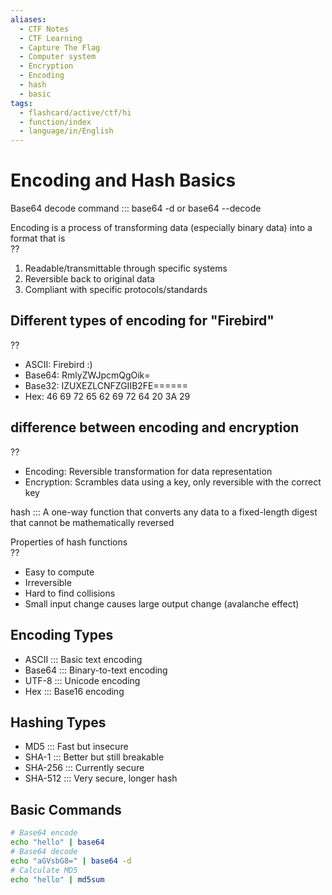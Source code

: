 ```yaml
---
aliases:
  - CTF Notes
  - CTF Learning
  - Capture The Flag
  - Computer system
  - Encryption
  - Encoding 
  - hash
  - basic
tags:
  - flashcard/active/ctf/hi
  - function/index
  - language/in/English
---
```


# Encoding and Hash Basics

Base64 decode command ::: base64 -d or base64 --decode

Encoding is a process of transforming data (especially binary data) into a format that is  
??  
1. Readable/transmittable through specific systems
2. Reversible back to original data
3. Compliant with specific protocols/standards
## Different types of encoding for "Firebird"   
??  
- ASCII: Firebird :)
- Base64: RmlyZWJpcmQgOik=
- Base32: IZUXEZLCNFZGIIB2FE======
- Hex: 46 69 72 65 62 69 72 64 20 3A 29

## difference between encoding and encryption  
??  
- Encoding: Reversible transformation for data representation
- Encryption: Scrambles data using a key, only reversible with the correct key

hash ::: A one-way function that converts any data to a fixed-length digest that cannot be mathematically reversed <!--SR:!2024-12-02,1,230!2000-01-01,1,250-->

Properties of hash functions   
??
- Easy to compute
- Irreversible
- Hard to find collisions
- Small input change causes large output change (avalanche effect)


## Encoding Types  
- ASCII ::: Basic text encoding
- Base64 ::: Binary-to-text encoding
- UTF-8 ::: Unicode encoding
- Hex ::: Base16 encoding

## Hashing Types
- MD5 ::: Fast but insecure
- SHA-1 ::: Better but still breakable <!--SR:!2024-12-02,1,230!2000-01-01,1,250-->
- SHA-256 ::: Currently secure
- SHA-512 ::: Very secure, longer hash <!--SR:!2024-12-02,1,230!2000-01-01,1,250-->

## Basic Commands
```bash
# Base64 encode
echo "hello" | base64
# Base64 decode
echo "aGVsbG8=" | base64 -d
# Calculate MD5
echo "hello" | md5sum
```